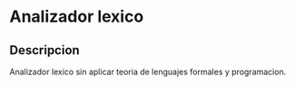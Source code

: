 # Analizador lexico
## Descripcion
Analizador lexico sin aplicar teoria de lenguajes formales y programacion.
